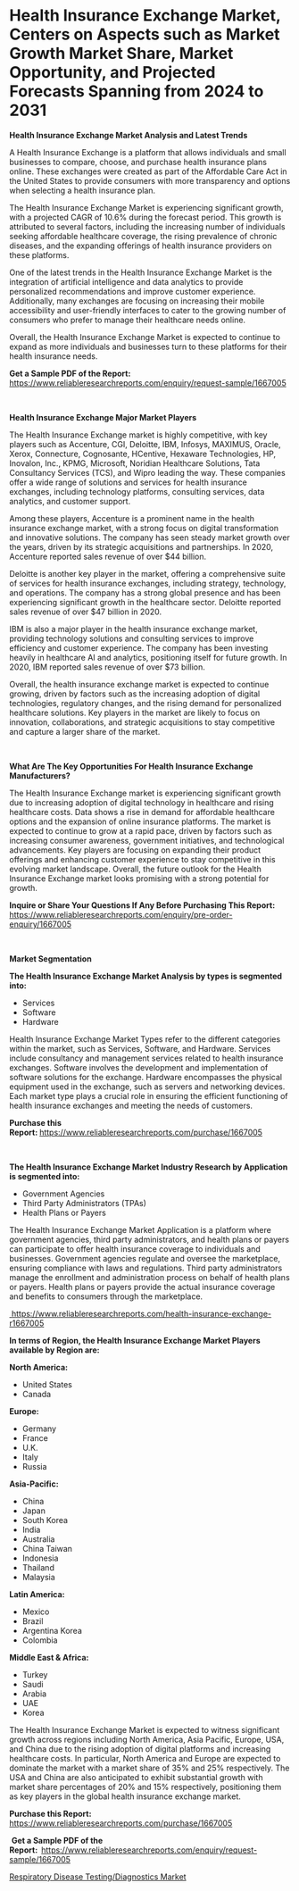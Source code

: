 <p><h1>Health Insurance Exchange Market, Centers on Aspects such as Market Growth Market Share, Market Opportunity, and Projected Forecasts Spanning from 2024 to 2031</h1></p><p><strong>Health Insurance Exchange Market Analysis and Latest Trends</strong></p>
<p><p>A Health Insurance Exchange is a platform that allows individuals and small businesses to compare, choose, and purchase health insurance plans online. These exchanges were created as part of the Affordable Care Act in the United States to provide consumers with more transparency and options when selecting a health insurance plan.</p><p>The Health Insurance Exchange Market is experiencing significant growth, with a projected CAGR of 10.6% during the forecast period. This growth is attributed to several factors, including the increasing number of individuals seeking affordable healthcare coverage, the rising prevalence of chronic diseases, and the expanding offerings of health insurance providers on these platforms.</p><p>One of the latest trends in the Health Insurance Exchange Market is the integration of artificial intelligence and data analytics to provide personalized recommendations and improve customer experience. Additionally, many exchanges are focusing on increasing their mobile accessibility and user-friendly interfaces to cater to the growing number of consumers who prefer to manage their healthcare needs online.</p><p>Overall, the Health Insurance Exchange Market is expected to continue to expand as more individuals and businesses turn to these platforms for their health insurance needs.</p></p>
<p><strong>Get a Sample PDF of the Report:&nbsp;</strong> <a href="https://www.reliableresearchreports.com/enquiry/request-sample/1667005">https://www.reliableresearchreports.com/enquiry/request-sample/1667005</a></p>
<p>&nbsp;</p>
<p><strong>Health Insurance Exchange Major Market Players</strong></p>
<p><p>The Health Insurance Exchange market is highly competitive, with key players such as Accenture, CGI, Deloitte, IBM, Infosys, MAXIMUS, Oracle, Xerox, Connecture, Cognosante, HCentive, Hexaware Technologies, HP, Inovalon, Inc., KPMG, Microsoft, Noridian Healthcare Solutions, Tata Consultancy Services (TCS), and Wipro leading the way. These companies offer a wide range of solutions and services for health insurance exchanges, including technology platforms, consulting services, data analytics, and customer support.</p><p>Among these players, Accenture is a prominent name in the health insurance exchange market, with a strong focus on digital transformation and innovative solutions. The company has seen steady market growth over the years, driven by its strategic acquisitions and partnerships. In 2020, Accenture reported sales revenue of over $44 billion.</p><p>Deloitte is another key player in the market, offering a comprehensive suite of services for health insurance exchanges, including strategy, technology, and operations. The company has a strong global presence and has been experiencing significant growth in the healthcare sector. Deloitte reported sales revenue of over $47 billion in 2020.</p><p>IBM is also a major player in the health insurance exchange market, providing technology solutions and consulting services to improve efficiency and customer experience. The company has been investing heavily in healthcare AI and analytics, positioning itself for future growth. In 2020, IBM reported sales revenue of over $73 billion.</p><p>Overall, the health insurance exchange market is expected to continue growing, driven by factors such as the increasing adoption of digital technologies, regulatory changes, and the rising demand for personalized healthcare solutions. Key players in the market are likely to focus on innovation, collaborations, and strategic acquisitions to stay competitive and capture a larger share of the market.</p></p>
<p>&nbsp;</p>
<p><strong>What Are The Key Opportunities For Health Insurance Exchange Manufacturers?</strong></p>
<p><p>The Health Insurance Exchange market is experiencing significant growth due to increasing adoption of digital technology in healthcare and rising healthcare costs. Data shows a rise in demand for affordable healthcare options and the expansion of online insurance platforms. The market is expected to continue to grow at a rapid pace, driven by factors such as increasing consumer awareness, government initiatives, and technological advancements. Key players are focusing on expanding their product offerings and enhancing customer experience to stay competitive in this evolving market landscape. Overall, the future outlook for the Health Insurance Exchange market looks promising with a strong potential for growth.</p></p>
<p><strong>Inquire or Share Your Questions If Any Before Purchasing This Report:</strong> <a href="https://www.reliableresearchreports.com/enquiry/pre-order-enquiry/1667005">https://www.reliableresearchreports.com/enquiry/pre-order-enquiry/1667005</a></p>
<p>&nbsp;</p>
<p><strong>Market Segmentation</strong></p>
<p><strong>The Health Insurance Exchange Market Analysis by types is segmented into:</strong></p>
<p><ul><li>Services</li><li>Software</li><li>Hardware</li></ul></p>
<p><p>Health Insurance Exchange Market Types refer to the different categories within the market, such as Services, Software, and Hardware. Services include consultancy and management services related to health insurance exchanges. Software involves the development and implementation of software solutions for the exchange. Hardware encompasses the physical equipment used in the exchange, such as servers and networking devices. Each market type plays a crucial role in ensuring the efficient functioning of health insurance exchanges and meeting the needs of customers.</p></p>
<p><strong>Purchase this Report:&nbsp;</strong><a href="https://www.reliableresearchreports.com/purchase/1667005">https://www.reliableresearchreports.com/purchase/1667005</a></p>
<p>&nbsp;</p>
<p><strong>The Health Insurance Exchange Market Industry Research by Application is segmented into:</strong></p>
<p><ul><li>Government Agencies</li><li>Third Party Administrators (TPAs)</li><li>Health Plans or Payers</li></ul></p>
<p><p>The Health Insurance Exchange Market Application is a platform where government agencies, third party administrators, and health plans or payers can participate to offer health insurance coverage to individuals and businesses. Government agencies regulate and oversee the marketplace, ensuring compliance with laws and regulations. Third party administrators manage the enrollment and administration process on behalf of health plans or payers. Health plans or payers provide the actual insurance coverage and benefits to consumers through the marketplace.</p></p>
<p><a href="https://www.reliableresearchreports.com/health-insurance-exchange-r1667005">&nbsp;https://www.reliableresearchreports.com/health-insurance-exchange-r1667005</a></p>
<p><strong>In terms of Region, the Health Insurance Exchange Market Players available by Region are:</strong></p>
<p>
    <p> <strong> North America: </strong>
        <ul>
            <li>United States</li>
            <li>Canada</li>
        </ul>
        </p> 
    <p> <strong> Europe: </strong>
        <ul>
            <li>Germany</li>
            <li>France</li>
            <li>U.K.</li>
            <li>Italy</li>
            <li>Russia</li>
        </ul>
        </p> 
    <p> <strong> Asia-Pacific: </strong>
        <ul>
            <li>China</li>
            <li>Japan</li>
            <li>South Korea</li>
            <li>India</li>
            <li>Australia</li>
            <li>China Taiwan</li>
            <li>Indonesia</li>
            <li>Thailand</li>
            <li>Malaysia</li>
        </ul>
        </p> 
    <p> <strong> Latin America: </strong>
        <ul>
            <li>Mexico</li>
            <li>Brazil</li>
            <li>Argentina Korea</li>
            <li>Colombia</li>
        </ul>
        </p> 
    <p> <strong> Middle East & Africa: </strong>
        <ul>
            <li>Turkey</li>
            <li>Saudi</li>
            <li>Arabia</li>
            <li>UAE</li>
            <li>Korea</li>
        </ul>
    </p>
    </p>
<p><p>The Health Insurance Exchange Market is expected to witness significant growth across regions including North America, Asia Pacific, Europe, USA, and China due to the rising adoption of digital platforms and increasing healthcare costs. In particular, North America and Europe are expected to dominate the market with a market share of 35% and 25% respectively. The USA and China are also anticipated to exhibit substantial growth with market share percentages of 20% and 15% respectively, positioning them as key players in the global health insurance exchange market.</p></p>
<p><strong>Purchase this Report: </strong><a href="https://www.reliableresearchreports.com/purchase/1667005">https://www.reliableresearchreports.com/purchase/1667005</a></p>
<p>&nbsp;<strong>Get a Sample PDF of the Report:&nbsp;&nbsp;</strong><a href="https://www.reliableresearchreports.com/enquiry/request-sample/1667005">https://www.reliableresearchreports.com/enquiry/request-sample/1667005</a></p>
<p><strong></strong></p>
<p><p><a href="https://github.com/khlifeservices/Market-Research-Report-List-1/blob/main/respiratory-disease-testingdiagnostics-market.md">Respiratory Disease Testing/Diagnostics Market</a></p></p>